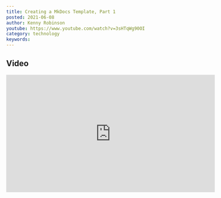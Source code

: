 ```yaml
---
title: Creating a MkDocs Template, Part 1
posted: 2021-06-08
author: Kenny Robinson
youtube: https://www.youtube.com/watch?v=3sHTqWg90OI
category: technology
keywords: 
---
```


## Video

<iframe width="560" height="315" src="https://www.youtube.com/embed/?v=3sHTqWg90OI" frameborder="0" allow="autoplay; encrypted-media" allowfullscreen class="youtube"></iframe>

